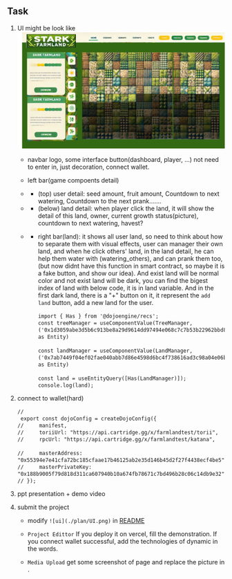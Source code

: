 ## Task
1. UI might be look like
![ui](./UI.png)
    - navbar logo, some interface button(dashboard, player, ...) not need to enter in, just decoration, connect wallet.
    - left bar(game compoents detail) 
    - - (top) user detail: seed amount, fruit amount, 
Countdown to next watering, Countdown to the next prank.......
    - - (below) land detail: when player click the land, it will show the detail of this land, owner, current growth status(picture), countdown to next watering, havest?

    - - right bar(land): it shows all user land, so need to think about how to separate them with visual effects, user can manager their own land, and when he click others' land, in the land detail, he can help them water with (watering_others), and can prank them too,(but now didnt have this function in smart contract, so maybe it is a fake button, and show our idea). And exist land will be normal color and not exist land will be dark, you can find the bigest index of land with below code, it is in land variable. And in the first dark land, there is a "+" button on it, it represent the `add land` button, add a new land for the user.


        ```
        import { Has } from '@dojoengine/recs';
        const treeManager = useComponentValue(TreeManager, ('0x1d3059abe3d5b6c913be8a29d9614dd97494e068c7c7b53b22962bbd815049d') as Entity)

        const landManager = useComponentValue(LandManager, ('0x7ab7449f04ef02fae040abb7d86e4598d6bc4f738616ad3c98a04e06b67a8b2') as Entity)

        const land = useEntityQuery([Has(LandManager)]);
        console.log(land);
        ```

2. connect to wallet(hard)
    
    ``` 
    //
     export const dojoConfig = createDojoConfig({
    //     manifest,
    //     toriiUrl: "https://api.cartridge.gg/x/farmlandtest/torii",
    //     rpcUrl: "https://api.cartridge.gg/x/farmlandtest/katana",

    //     masterAddress: "0x55394e7e41cfa72bc185cfaae17b46125ab2e35d146b45d2f27f4438ecf4be5",
    //     masterPrivateKey: "0x188b9005f79d818d311ca607940b10a674fb78671c7bd496b28c06c14db9e32",
    // });
    ```

3. ppt presentation + demo video

4. submit the project 
    - modify `![ui](./plan/UI.png)` in [README](../README.md)
    - `Project Edittor` If you deploy it on vercel, fill the demonstration. If you connect wallet successful, add the technologies of dynamic in the words. 

    - `Media Upload` get some screenshot of page and replace the picture in . 